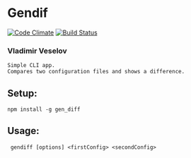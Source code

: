  # Gendif
 [![Code Climate](https://codeclimate.com/github/VladVes/project-lvl2-s125/badges/gpa.svg)](https://codeclimate.com/github/VladVes/project-lvl2-s125)
[![Build Status](https://www.travis-ci.org/VladVes/project-lvl2-s125.svg?branch=master)](https://www.travis-ci.org/VladVes/project-lvl2-s125)
### Vladimir Veselov
```
Simple CLI app.
Compares two configuration files and shows a difference.
```

## Setup:
```
npm install -g gen_diff
```


## Usage:
```
 gendiff [options] <firstConfig> <secondConfig>
```
